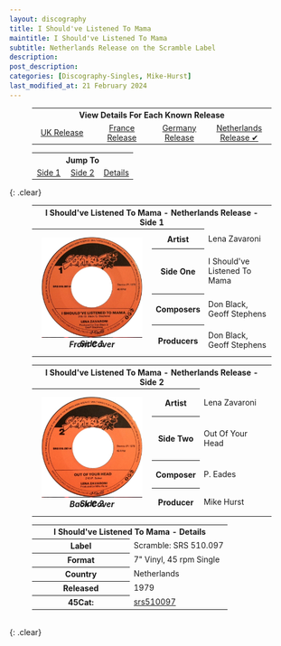 ```yaml
---
layout: discography
title: I Should've Listened To Mama
maintitle: I Should've Listened To Mama
subtitle: Netherlands Release on the Scramble Label
description: 
post_description: 
categories: [Discography-Singles, Mike-Hurst]
last_modified_at: 21 February 2024
---
```


<figure class="fig3">
<table style="text-align:center;">
<tr><th colspan="4">View Details For Each Known Release</th></tr>
<tr><td style="width:25%;"><a href="/discography/singles/1978-03-17-i-shouldve-listened-to-mama-uk">UK Release</a></td><td style="width:25%;"><a href="/discography/singles/1978-i-shouldve-listened-to-mama-france">France Release</a></td><td style="width:23%;"><a href="/discography/singles/1978-i-shouldve-listened-to-mama-germany">Germany Release</a></td><td style="width:27%;"><a href="/discography/singles/1979-i-shouldve-listened-to-mama-netherlands">Netherlands Release &#x2714;</a></td></tr>
</table>
</figure>

<figure class="fig3">
<table style="text-align:center;">
<tr><th colspan="6">Jump To</th></tr>
<tr><td style="width:33%;"><a href="#infobox1">Side 1</a></td><td style="width:34%;"><a href="#infobox2">Side 2</a></td><td style="width:33%;"><a href="#infobox3">Details</a></td></tr>
</table>
</figure>

{: .clear}

<figure class="fig3">
<table>
<tr id="infobox1"><th colspan="3">I Should've Listened To Mama - Netherlands Release - Side 1</th></tr>
<tr><th style="width:50%; vertical-align:top;" rowspan="5" class="top">
<div id="slideshow1">
<div>
<a href="/assets/images/singles/i-shouldve-listened-to-mama/1979-i-shouldve-listened-to-mama-netherlands-fc.jpg"><img src="/assets/images/singles/i-shouldve-listened-to-mama/1979-i-shouldve-listened-to-mama-netherlands-fc.jpg" class="full-width zoom-in" /></a>
<cite>Front Cover</cite>
</div>
<div>
<a href="/assets/images/singles/i-shouldve-listened-to-mama/1979-i-shouldve-listened-to-mama-netherlands-side-1.jpg"><img src="/assets/images/singles/i-shouldve-listened-to-mama/1979-i-shouldve-listened-to-mama-netherlands-side-1.jpg" class="full-width zoom-in" /></a>
<cite>Side 1</cite>
</div>
</div>
</th></tr>
<tr><th style="width:15%;">Artist</th><td>Lena Zavaroni</td></tr>
<tr><th>Side One</th><td>I Should've Listened To Mama</td></tr>
<tr><th>Composers</th><td>Don Black, Geoff Stephens</td></tr>
<tr><th>Producers</th><td>Don Black, Geoff Stephens</td></tr>
</table>
</figure>

<figure class="fig3">
<table>
<tr id="infobox2"><th colspan="3">I Should've Listened To Mama - Netherlands Release - Side 2</th></tr>
<tr><th style="width:50%; vertical-align:top;" rowspan="5" class="top">
<div id="slideshow2">
<div>
<a href="/assets/images/singles/i-shouldve-listened-to-mama/1979-i-shouldve-listened-to-mama-netherlands-bc.jpg"><img src="/assets/images/singles/i-shouldve-listened-to-mama/1979-i-shouldve-listened-to-mama-netherlands-bc.jpg" class="full-width zoom-in" /></a>
<cite>Back Cover</cite>
</div>
<div>
<a href="/assets/images/singles/i-shouldve-listened-to-mama/1979-i-shouldve-listened-to-mama-netherlands-side-2.jpg"><img src="/assets/images/singles/i-shouldve-listened-to-mama/1979-i-shouldve-listened-to-mama-netherlands-side-2.jpg" class="full-width zoom-in" /></a>
<cite>Side 2</cite>
</div>
</div>
</th></tr>
<tr><th style="width:15%;">Artist</th><td>Lena Zavaroni</td></tr>
<tr><th>Side Two</th><td>Out Of Your Head</td></tr>
<tr><th>Composer</th><td>P. Eades</td></tr>
<tr><th>Producer</th><td>Mike Hurst</td></tr>
</table>
</figure>

<figure class="fig3">
<table>
<tr id="infobox3"><th colspan="3">I Should've Listened To Mama - Details</th></tr>
<tr><th style="width:50%;">Label</th><td style="width:50%;">Scramble: SRS 510.097</td></tr>
<tr><th>Format</th><td>7" Vinyl, 45 rpm Single</td></tr>
<tr><th>Country</th><td>Netherlands</td></tr>
<tr><th>Released</th><td>1979</td></tr>
<tr><th>45Cat:</th><td><a class="external-link" href="http://www.45cat.com/record/srs510097">srs510097</a></td></tr>
</table>
</figure>

<br />{: .clear}

<style>
#slideshow1 {
position: relative;
aspect-ratio:1/1.1;
}

#slideshow1 > div {
position: absolute;
top: 10px;
left: 10px;
right: 10px;
bottom: 10px;
}

#slideshow2 {
position: relative;
aspect-ratio:1/1.1;
}

#slideshow2 > div {
position: absolute;
top: 10px;
left: 10px;
right: 10px;
bottom: 10px;
}

@media screen and (orientation:portrait) {.fig2 {margin-top:-50px;} .adjust {margin-top:30px !important;}}
</style>

<script type="text/javascript" src="/assets/js/jquery-3.6.0.min.js"></script>

<script>
$("#slideshow1 > div:gt(0)").hide();

setInterval(function() { 
$('#slideshow1 > div:first')
.fadeOut(1000)
.next()
.fadeIn(1000)
.end()
.appendTo('#slideshow1');
}, 4000);

$("#slideshow2 > div:gt(0)").hide();

setInterval(function() { 
$('#slideshow2 > div:first')
.fadeOut(1000)
.next()
.fadeIn(1000)
.end()
.appendTo('#slideshow2');
}, 4000);
</script>

